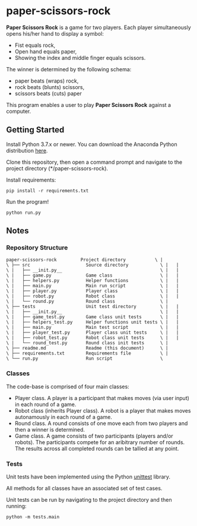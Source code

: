 # paper-scissors-rock

**Paper Scissors Rock** is a game for two players. Each player simultaneously opens his/her
hand to display a symbol:

- Fist equals rock,
- Open hand equals paper,
- Showing the index and middle finger equals scissors.

The winner is determined by the following schema:

- paper beats (wraps) rock,
- rock beats (blunts) scissors,
- scissors beats (cuts) paper

This program enables a user to play **Paper Scissors Rock** against a computer.

## Getting Started

Install Python 3.7.x or newer. You can download the Anaconda Python distribution [here](https://www.anaconda.com/products/individual).

Clone this repository, then open a command prompt and navigate to the project directory (\*/paper-scissors-rock).

Install requirements:

`pip install -r requirements.txt`

Run the program!

`python run.py`


## Notes

### Repository Structure

`
paper-scissors-rock			Project directory			\
|														\
├── src 					Source directory			\
|	|													\
|	├── __init.py__ 									\
|	| 												    \
|	├── game.py 			Game class 					\
|	| 													\
|	├── helpers.py 			Helper functions 			\
|	| 													\
|	├── main.py 			Main run script 			\
|	| 													\
|	├── player.py 			Player class 				\
|	| 													\
|	├── robot.py 			Robot class 				\
|	| 													\
|	└── round.py 			Round class 				\
| 														\
├── tests					Unit test directory 		\
|	| 													\
|	├── __init.py__ 									\
|	| 													\
|	├── game_test.py 		Game class unit tests 		\
|	| 													\
|	├── helpers_test.py 	Helper functions unit tests \
|	| 													\
|	├── main.py 			Main test script 			\
|	| 													\
|	├── player_test.py 		Player class unit tests 	\
|	| 													\
|	├── robot_test.py 		Robot class unit tests 		\
|	| 													\
|	└── round_test.py 		Round class init tests 		\
| 														\
├── readme.md 				Readme (this document) 		\
| 														\
├── requirements.txt 		Requirements file 			\
| 														\
└── run.py 					Run script 					\
`

### Classes

The code-base is comprised of four main classes:

- Player class. A player is a participant that makes moves (via user input) in each round of a game.
- Robot class (inherits Player class). A robot is a player that makes moves autonamously in each round of a game.
- Round class. A round consists of one move each from two players and then a winner is determined.
- Game class. A game consists of two participants (players and/or robots). The participants compete for an aribitrary number of rounds. The results across all completed rounds can be tallied at any point.

### Tests

Unit tests have been implemented using the Python [unittest](https://docs.python.org/3/library/unittest.html) library.

All methods for all classes have an associated set of test cases.

Unit tests can be run by navigating to the project directory and then running:

`python -m tests.main`
